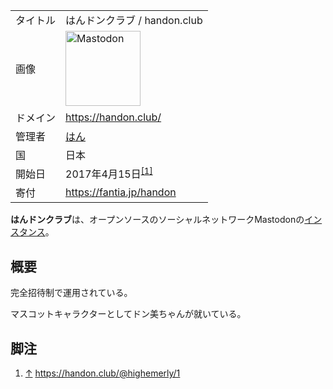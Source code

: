 <div>

|          |                                                                                                                                                                                                                                                                                                        |
|----------|--------------------------------------------------------------------------------------------------------------------------------------------------------------------------------------------------------------------------------------------------------------------------------------------------------|
| タイトル | はんドンクラブ / handon.club                                                                                                                                                                                                                                                                           |
| 画像     | [<img src="/images/thumb/0/00/Mastodon_logo.png/120px-Mastodon_logo.png" srcset="/images/thumb/0/00/Mastodon_logo.png/180px-Mastodon_logo.png 1.5x, /images/0/00/Mastodon_logo.png 2x" width="120" height="120" alt="Mastodon" />](/%E3%83%95%E3%82%A1%E3%82%A4%E3%83%AB:Mastodon_logo.png "Mastodon") |
| ドメイン | <a href="https://handon.club/" rel="nofollow">https://handon.club/</a>                                                                                                                                                                                                                                 |
| 管理者   | <a href="https://handon.club/@highemerly" rel="nofollow">はん</a>                                                                                                                                                                                                                                      |
| 国       | 日本                                                                                                                                                                                                                                                                                                   |
| 開始日   | 2017年4月15日<sup>[\[1\]](#cite_note-1)</sup>                                                                                                                                                                                                                                                          |
| 寄付     | <a href="https://fantia.jp/handon" rel="nofollow">https://fantia.jp/handon</a>                                                                                                                                                                                                                         |

**はんドンクラブ**は、オープンソースのソーシャルネットワークMastodonの[インスタンス](/%E3%82%A4%E3%83%B3%E3%82%B9%E3%82%BF%E3%83%B3%E3%82%B9 "インスタンス")。

## 概要

完全招待制で運用されている。

マスコットキャラクターとしてドン美ちゃんが就いている。

  

## 脚注

<div>

1.  <span id="cite_note-1">[↑](#cite_ref-1) <a href="https://handon.club/@highemerly/1" rel="nofollow">https://handon.club/@highemerly/1</a></span>

</div>

</div>
